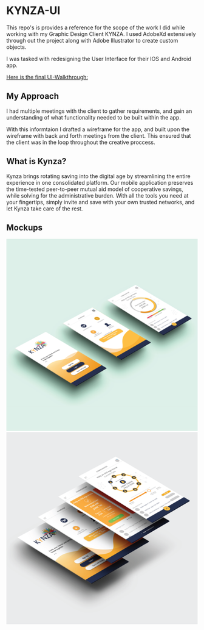 # KYNZA-UI
This repo's is provides a reference for the scope of the work I did while working with my Graphic Design Client KYNZA. I used AdobeXd extensively through out the project along with Adobe Illustrator to create custom objects.

I was tasked with redesigning the User Interface for their IOS and Android app.

[Here is the final UI-Walkthrough:](https://www.youtube.com/watch?v=Hc79sDi3f0U "Kynza UI Walkthrough")


## My Approach
I had multiple meetings with the client to gather requirements, and gain an understanding of what functionality needed to be built within the app.

With this informtaion I drafted a wireframe for the app, and built upon the wireframe with back and forth meetings from the client. This ensured that the client was in the loop throughout the creative proccess. 

## What is Kynza?
Kynza brings rotating saving into the digital age by streamlining the entire experience in one consolidated platform. Our mobile application preserves the time-tested peer-to-peer mutual aid model of cooperative savings, while solving for the administrative burden. With all the tools you need at your fingertips, simply invite and save with your own trusted networks, and let Kynza take care of the rest.

## Mockups
![Kynza screen Mockup 1](https://github.com/gksaurabh/KYNZA-UI/blob/main/Final-Screens/Mockup1.png)
![Kynza screen Mockup 2](https://github.com/gksaurabh/KYNZA-UI/blob/main/Final-Screens/Mockup2.png)







